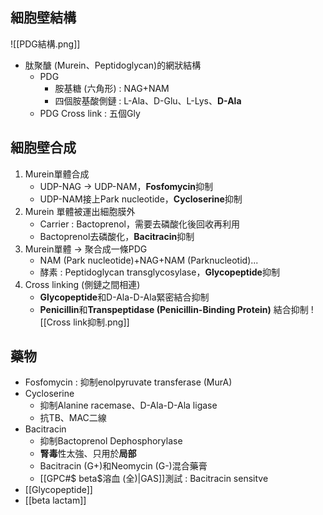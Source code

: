 ## 細胞壁結構
![[PDG結構.png]]
- 肽聚醣 (Murein、Peptidoglycan)的網狀結構
	- PDG
		- 胺基糖 (六角形) : NAG+NAM
		- 四個胺基酸側鏈 : L-Ala、D-Glu、L-Lys、**D-Ala**
	- PDG Cross link : 五個Gly
## 細胞壁合成
1. Murein單體合成
	- UDP-NAG -> UDP-NAM，**Fosfomycin**抑制
	- UDP-NAM接上Park nucleotide，**Cycloserine**抑制
2. Murein 單體被運出細胞膜外
	- Carrier : Bactoprenol，需要去磷酸化後回收再利用
	- Bactoprenol去磷酸化，**Bacitracin**抑制
3. Murein單體 -> 聚合成一條PDG
	- NAM (Park nucleotide)+NAG+NAM (Parknucleotid)...
	- 酵素 : Peptidoglycan transglycosylase，**Glycopeptide**抑制
4. Cross linking (側鏈之間相連)
	- **Glycopeptide**和D-Ala-D-Ala緊密結合抑制
	- **Penicillin**和**Transpeptidase (Penicillin-Binding Protein)** 結合抑制
![[Cross link抑制.png]]
## 藥物
- Fosfomycin : 抑制enolpyruvate transferase (MurA)
- Cycloserine
	- 抑制Alanine racemase、D-Ala-D-Ala ligase
	- 抗TB、MAC二線
- Bacitracin
	- 抑制Bactoprenol Dephosphorylase
	- **腎毒**性太強、只用於**局部**
	- Bacitracin (G+)和Neomycin (G-)混合藥膏
	- [[GPC#$ beta$溶血 (全)|GAS]]測試 : Bacitracin sensitve
- [[Glycopeptide]]
- [[beta lactam]]
